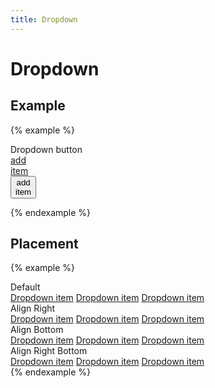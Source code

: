 ```yaml
---
title: Dropdown
---
```


# Dropdown

## Example

{% example %}
<div class="dropdown">
  <label tabindex="0" class="button button--filled">Dropdown button</label>
  <div tabindex="0" class="dropdown__container">
    <a class="dropdown__item" href="#">
      <div class="dropdown__item__icon">
        <span class="material-icons">add</span>
      </div>
      <div class="dropdown__item__text">
        item
      </div>
    </a>
    <form action="index.html" method="post">
      <button type="submit" class="dropdown__item">
        <div class="dropdown__item__icon">
          <span class="material-icons">add</span>
        </div>
        <div class="dropdown__item__text">
          item
        </div>
      </button>
    </form>
  </div>
</div>
{% endexample %}

## Placement

{% example %}
<div class="dropdown">
  <label tabindex="0" class="button button--filled">Default</label>
  <div tabindex="0" class="dropdown__container">
    <a class="dropdown__item" href="#">Dropdown item</a>
    <a class="dropdown__item" href="#">Dropdown item</a>
    <a class="dropdown__item" href="#">Dropdown item</a>
  </div>
</div>
<div class="dropdown dropdown--right">
  <label tabindex="0" class="button button--filled">Align Right</label>
  <div tabindex="0" class="dropdown__container">
    <a class="dropdown__item" href="#">Dropdown item</a>
    <a class="dropdown__item" href="#">Dropdown item</a>
    <a class="dropdown__item" href="#">Dropdown item</a>
  </div>
</div>
<div class="dropdown dropdown--bottom">
  <label tabindex="0" class="button button--filled">Align Bottom</label>
  <div tabindex="0" class="dropdown__container">
    <a class="dropdown__item" href="#">Dropdown item</a>
    <a class="dropdown__item" href="#">Dropdown item</a>
    <a class="dropdown__item" href="#">Dropdown item</a>
  </div>
</div>
<div class="dropdown dropdown--right dropdown--bottom">
  <label tabindex="0" class="button button--filled">Align Right Bottom</label>
  <div tabindex="0" class="dropdown__container">
    <a class="dropdown__item" href="#">Dropdown item</a>
    <a class="dropdown__item" href="#">Dropdown item</a>
    <a class="dropdown__item" href="#">Dropdown item</a>
  </div>
</div>
{% endexample %}
